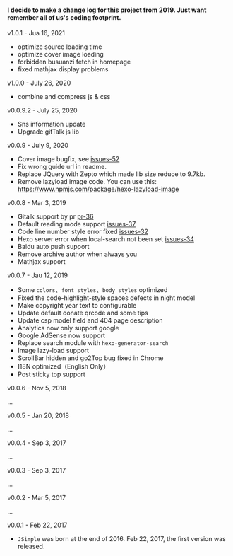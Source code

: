 #### I decide to make a change log for this project from 2019. Just want remember all of us's coding footprint.

v1.0.1 - Jua 16, 2021

* optimize source loading time
* optimize cover image loading
* forbidden busuanzi fetch in homepage
* fixed mathjax display problems

v1.0.0 - July 26, 2020

* combine and compress js & css


v0.0.9.2 - July 25, 2020

* Sns information update
* Upgrade gitTalk js lib


v0.0.9 - July 9, 2020

* Cover image bugfix, see [issues-52](https://github.com/tangkunyin/hexo-theme-jsimple/issues/52)
* Fix wrong guide url in readme.
* Replace JQuery with Zepto which made lib size reduce to 9.7kb.
* Remove lazyload image code. You can use this: https://www.npmjs.com/package/hexo-lazyload-image


v0.0.8 - Mar 3, 2019

* Gitalk support by pr [pr-36](https://github.com/tangkunyin/hexo-theme-jsimple/pull/36)
* Default reading mode support [issues-37](https://github.com/tangkunyin/hexo-theme-jsimple/issues/37)
* Code line number style error fixed [issues-32](https://github.com/tangkunyin/hexo-theme-jsimple/issues/32)
* Hexo server error when local-search not been set [issues-34](https://github.com/tangkunyin/hexo-theme-jsimple/issues/34)
* Baidu auto push support
* Remove archive author when always you
* Mathjax support

v0.0.7 - Jau 12, 2019

* Some `colors`、`font styles`、`body styles` optimized
* Fixed the code-highlight-style spaces defects in night model
* Make copyright year text to configurable
* Update default donate qrcode and some tips
* Update csp model field and 404 page description
* Analytics now only support google
* Google AdSense now support 
* Replace search module with `hexo-generator-search`
* Image lazy-load support
* ScrollBar hidden and go2Top bug fixed in Chrome
* I18N optimized（English Only）
* Post sticky top support


v0.0.6 - Nov 5, 2018

...

v0.0.5 - Jan 20, 2018

...

v0.0.4 - Sep 3, 2017

...

v0.0.3 - Sep 3, 2017

...

v0.0.2 - Mar 5, 2017

...

v0.0.1 - Feb 22, 2017

* `JSimple` was born at the end of 2016. Feb 22, 2017, the first version was released.
